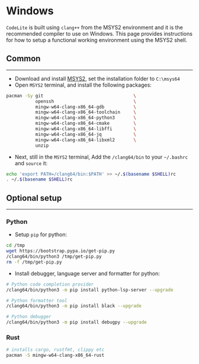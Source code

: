 # Windows

`CodeLite` is built using `clang++` from the MSYS2 environment and it is the recommended compiler to use on Windows.
This page provides instructions for how to setup a functional working environment using the MSYS2 shell.

## Common
---

- Download and install [MSYS2][2], set the installation folder to `C:\msys64`
- Open `MSYS2` terminal, and install the following packages:

```bash
pacman -Sy git                                  \
           openssh                              \
           mingw-w64-clang-x86_64-gdb           \
           mingw-w64-clang-x86_64-toolchain     \
           mingw-w64-clang-x86_64-python3       \
           mingw-w64-clang-x86_64-cmake         \
           mingw-w64-clang-x86_64-libffi        \
           mingw-w64-clang-x86_64-jq            \
           mingw-w64-clang-x86_64-libxml2       \
           unzip
```

- Next, still in the `MSYS2` terminal, Add the `/clang64/bin` to your `~/.bashrc` and `source` it:

```bash
echo 'export PATH=/clang64/bin:$PATH' >> ~/.$(basename $SHELL)rc
. ~/.$(basename $SHELL)rc
```

## Optional setup
---

### Python

- Setup `pip` for python:

```bash
cd /tmp
wget https://bootstrap.pypa.io/get-pip.py
/clang64/bin/python3 /tmp/get-pip.py
rm -f /tmp/get-pip.py
```

- Install debugger, language server and formatter for python:

```bash
# Python code completion provider
/clang64/bin/python3 -m pip install python-lsp-server --upgrade

# Python formatter tool
/clang64/bin/python3 -m pip install black --upgrade

# Python debugger
/clang64/bin/python3 -m pip install debugpy --upgrade
```

### Rust

```bash
# installs cargo, rustfmt, clippy etc
pacman -S mingw-w64-clang-x86_64-rust
```

[2]: https://www.msys2.org/#installation
